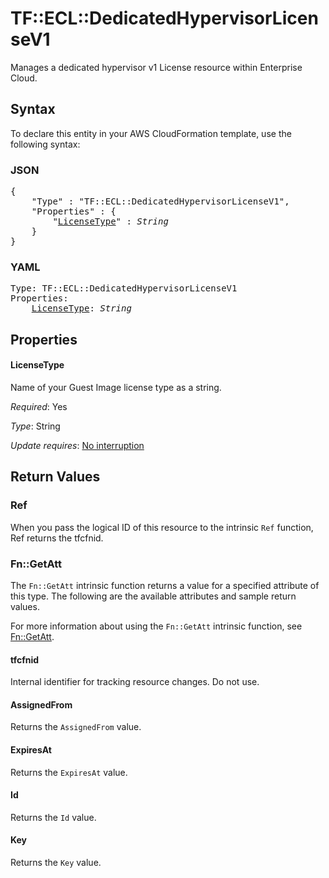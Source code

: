 # TF::ECL::DedicatedHypervisorLicenseV1

Manages a dedicated hypervisor v1 License resource within Enterprise Cloud.

## Syntax

To declare this entity in your AWS CloudFormation template, use the following syntax:

### JSON

<pre>
{
    "Type" : "TF::ECL::DedicatedHypervisorLicenseV1",
    "Properties" : {
        "<a href="#licensetype" title="LicenseType">LicenseType</a>" : <i>String</i>
    }
}
</pre>

### YAML

<pre>
Type: TF::ECL::DedicatedHypervisorLicenseV1
Properties:
    <a href="#licensetype" title="LicenseType">LicenseType</a>: <i>String</i>
</pre>

## Properties

#### LicenseType

Name of your Guest Image license type as a string.

_Required_: Yes

_Type_: String

_Update requires_: [No interruption](https://docs.aws.amazon.com/AWSCloudFormation/latest/UserGuide/using-cfn-updating-stacks-update-behaviors.html#update-no-interrupt)

## Return Values

### Ref

When you pass the logical ID of this resource to the intrinsic `Ref` function, Ref returns the tfcfnid.

### Fn::GetAtt

The `Fn::GetAtt` intrinsic function returns a value for a specified attribute of this type. The following are the available attributes and sample return values.

For more information about using the `Fn::GetAtt` intrinsic function, see [Fn::GetAtt](https://docs.aws.amazon.com/AWSCloudFormation/latest/UserGuide/intrinsic-function-reference-getatt.html).

#### tfcfnid

Internal identifier for tracking resource changes. Do not use.

#### AssignedFrom

Returns the <code>AssignedFrom</code> value.

#### ExpiresAt

Returns the <code>ExpiresAt</code> value.

#### Id

Returns the <code>Id</code> value.

#### Key

Returns the <code>Key</code> value.

